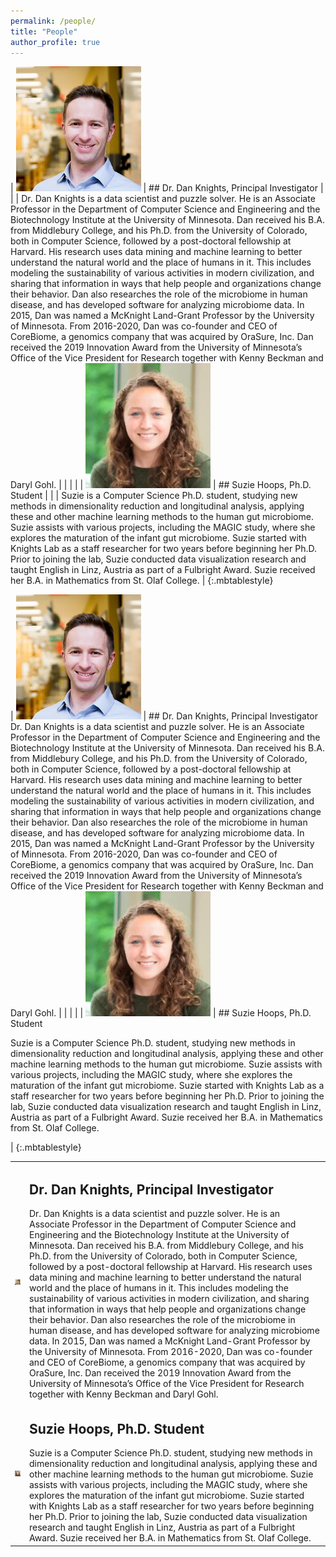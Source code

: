```yaml
---
permalink: /people/
title: "People"
author_profile: true
---
```


| <img src="/images/profile.png" alt="Dan Knights" width="200" /> | ## Dr. Dan Knights, Principal Investigator​ |
| | Dr. Dan Knights is a data scientist and puzzle solver. He is an Associate Professor in the Department of Computer Science and Engineering and the Biotechnology Institute at the University of Minnesota. Dan received his B.A. from Middlebury College, and his Ph.D. from the University of Colorado, both in Computer Science, followed by a post-doctoral fellowship at Harvard. His research uses data mining and machine learning to better understand the natural world and the place of humans in it. This includes modeling the sustainability of various activities in modern civilization, and sharing that information in ways that help people and organizations change their behavior. Dan also researches the role of the microbiome in human disease, and has developed software for analyzing microbiome data. In 2015, Dan was named a McKnight Land-Grant Professor by the University of Minnesota. From 2016-2020, Dan was co-founder and CEO of CoreBiome, a genomics company that was acquired by OraSure, Inc. Dan received the 2019 Innovation Award from the University of Minnesota’s Office of the Vice President for Research together with Kenny Beckman and Daryl Gohl. |
| | |
| <img src="/images/suziehoops.png" alt="Suzie Hoops" width="200" /> | ## Suzie Hoops, Ph.D. Student |
| | Suzie is a Computer Science Ph.D. student, studying new methods in dimensionality reduction and longitudinal analysis, applying these and other machine learning methods to the human gut microbiome. Suzie assists with various projects, including the MAGIC study, where she explores the maturation of the infant gut microbiome. Suzie started with Knights Lab as a staff researcher for two years before beginning her Ph.D. Prior to joining the lab, Suzie conducted data visualization research and taught English in Linz, Austria as part of a Fulbright Award. Suzie received her B.A. in Mathematics from St. Olaf College. |
{:.mbtablestyle}


| <img src="/images/profile.png" alt="Dan Knights" width="200" /> | ## Dr. Dan Knights, Principal Investigator​ <br /> Dr. Dan Knights is a data scientist and puzzle solver. He is an Associate Professor in the Department of Computer Science and Engineering and the Biotechnology Institute at the University of Minnesota. Dan received his B.A. from Middlebury College, and his Ph.D. from the University of Colorado, both in Computer Science, followed by a post-doctoral fellowship at Harvard. His research uses data mining and machine learning to better understand the natural world and the place of humans in it. This includes modeling the sustainability of various activities in modern civilization, and sharing that information in ways that help people and organizations change their behavior. Dan also researches the role of the microbiome in human disease, and has developed software for analyzing microbiome data. In 2015, Dan was named a McKnight Land-Grant Professor by the University of Minnesota. From 2016-2020, Dan was co-founder and CEO of CoreBiome, a genomics company that was acquired by OraSure, Inc. Dan received the 2019 Innovation Award from the University of Minnesota’s Office of the Vice President for Research together with Kenny Beckman and Daryl Gohl. |
| | |
| <img src="/images/suziehoops.png" alt="Suzie Hoops" width="200" /> | ## Suzie Hoops, Ph.D. Student <p> Suzie is a Computer Science Ph.D. student, studying new methods in dimensionality reduction and longitudinal analysis, applying these and other machine learning methods to the human gut microbiome. Suzie assists with various projects, including the MAGIC study, where she explores the maturation of the infant gut microbiome. Suzie started with Knights Lab as a staff researcher for two years before beginning her Ph.D. Prior to joining the lab, Suzie conducted data visualization research and taught English in Linz, Austria as part of a Fulbright Award. Suzie received her B.A. in Mathematics from St. Olaf College.</p> |
{:.mbtablestyle}



<table>
    <tr>
        <td><img src="/images/profile.png" alt="Dan Knights" width="200" /></td>
        <td>
          <h2>Dr. Dan Knights, Principal Investigator</h2>
Dr. Dan Knights is a data scientist and puzzle solver. He is an Associate Professor in the Department of Computer Science and Engineering and the Biotechnology Institute at the University of Minnesota. Dan received his B.A. from Middlebury College, and his Ph.D. from the University of Colorado, both in Computer Science, followed by a post-doctoral fellowship at Harvard. His research uses data mining and machine learning to better understand the natural world and the place of humans in it. This includes modeling the sustainability of various activities in modern civilization, and sharing that information in ways that help people and organizations change their behavior. Dan also researches the role of the microbiome in human disease, and has developed software for analyzing microbiome data. In 2015, Dan was named a McKnight Land-Grant Professor by the University of Minnesota. From 2016-2020, Dan was co-founder and CEO of CoreBiome, a genomics company that was acquired by OraSure, Inc. Dan received the 2019 Innovation Award from the University of Minnesota’s Office of the Vice President for Research together with Kenny Beckman and Daryl Gohl.
        </td>
    </tr>
    <tr>
        <td><img src="/images/suziehoops.png" alt="Suzie Hoops" width="200" /></td>
        <td>
          <h2>Suzie Hoops, Ph.D. Student </h2>
Suzie is a Computer Science Ph.D. student, studying new methods in dimensionality reduction and longitudinal analysis, applying these and other machine learning methods to the human gut microbiome. Suzie assists with various projects, including the MAGIC study, where she explores the maturation of the infant gut microbiome. Suzie started with Knights Lab as a staff researcher for two years before beginning her Ph.D. Prior to joining the lab, Suzie conducted data visualization research and taught English in Linz, Austria as part of a Fulbright Award. Suzie received her B.A. in Mathematics from St. Olaf College.
        </td>
    </tr>
</table>
